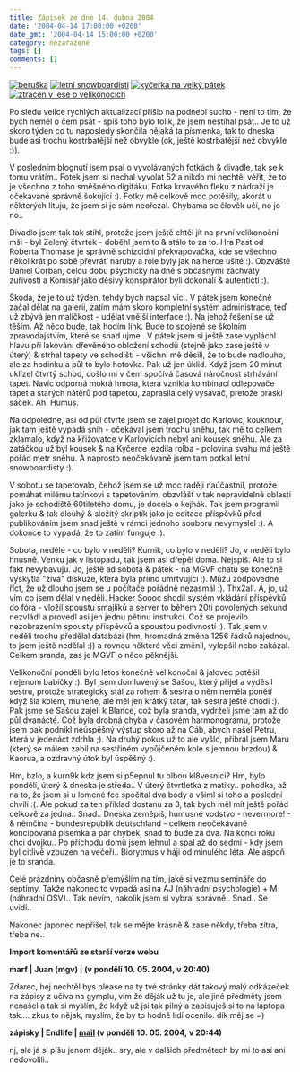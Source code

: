 ```yaml
---
title: Zápisek ze dne 14. dubna 2004
date: '2004-04-14 17:00:00 +0200'
date_gmt: '2004-04-14 15:00:00 +0200'
category: nezařazené
tags: []
comments: []
---
```

<div >  <a href="/assets/migrated/old-images/beruska.jpg"><img alt="beruška" src="/assets/migrated/old-images/beruska.jpg"></a>  <a href="/assets/migrated/old-images/snbs.jpg"><img alt="letní snowboardisti" src="/assets/migrated/old-images/snbs.jpg"></a>  <a href="/assets/migrated/old-images/kycerka2.jpg"><img alt="kyčerka na velký pátek" src="/assets/migrated/old-images/kycerka2.jpg"></a>  <a href="/assets/migrated/old-images/lesy.jpg"><img alt="ztracen v lese o velikonocích" src="/assets/migrated/old-images/lesy.jpg"></a>  </div>
<p>Po sledu velice rychlých aktualizací přišlo na podnebí sucho - není to tím, že  bych neměl o čem psát - spíš toho bylo tolik, že jsem nestíhal psát.. Je to už  skoro týden co tu naposledy skončila nějaká ta písmenka, tak to dneska bude  asi trochu kostrbatější než obvykle (ok, ještě kostrbatější než obvykle :)).</p>
<p>V posledním blognutí jsem psal o vyvolávaných fotkách &amp; divadle, tak se k  tomu vrátím.. Fotek jsem si nechal vyvolat 52 a nikdo mi nechtěl věřit, že to  je všechno z toho směšného digiťáku. Fotka krvavého fleku z nádraží je očekávaně  správně šokující :). Fotky mě celkově moc potěšily, akorát u některých lituju,  že jsem si je sám neořezal. Chybama se člověk učí, no jo no..</p>
<p>Divadlo jsem tak tak stihl, protože jsem ještě chtěl jít na první velikonoční mši  - byl Zelený čtvrtek - doběhl jsem to &amp; stálo to za to. Hra Past od Roberta Thomase  je správně schizoidní překvapovačka, kde se všechno několikrát po sobě převrátí naruby  a role byly jak na herce ušité :). Obzváště Daniel Corban, celou dobu psychicky  na dně s občasnými záchvaty zuřivosti a Komisař jako děsivý konspirátor  byli dokonalí &amp; autentičtí :).</p>
<p>Škoda, že je to už týden, tehdy bych napsal víc.. V pátek jsem konečně začal dělat  na galerii, zatím mám skoro kompletní systém administrace, teď už zbývá jen maličkost  - udělat vnější interface :). Na jehož řešení se už těším. Až něco bude, tak hodím  link. Bude to spojené se školním zpravodajstvím, které se snad ujme.. V pátek  jsem si ještě zase vypláchl hlavu při lakování dřevěného obložení schodů (stejně  jako zase ještě v úterý) &amp; strhal tapety ve schodišti - všichni mě děsili,  že to bude nadlouho, ale za hodinku a půl to bylo hotovka. Pak už jen úklid.  Když jsem 20 minut uklízel čtvrtý schod, došlo mi v čem spočívá časová náročnost  strhávání tapet. Navíc odporná mokrá hmota, která vznikla kombinací odlepovače  tapet a starých nátěrů pod tapetou, zaprasila celý vysavač, pretože praskl  sáček. Ah. Humus.</p>
<p>Na odpoledne, asi od půl čtvrté jsem se zajel projet do Karlovic, kouknour,  jak tam ještě vypadá sníh - očekával jsem trochu sněhu, tak mě to celkem  zklamalo, když na křižovatce v Karlovicích nebyl ani kousek sněhu. Ale za  zatáčkou už byl kousek &amp; na Kyčerce jezdila rolba - polovina svahu má  ještě pořád metr sněhu. A naprosto neočekávaně jsem tam potkal letní snowboardisty :).</p>
<p>V sobotu se tapetovalo, čehož jsem se už moc raději naúčastnil,  protože pomáhat milému tatínkovi s tapetováním, obzvlášť v tak nepravidelné  oblasti jako je schodiště 60tiletého domu, je docela o kejhák. Tak jsem programil  galerku &amp; tak dlouhý &amp; složitý skriptík jako je editace příspěvků před  publikováním jsem snad ještě v rámci jednoho souboru nevymyslel :). A dokonce to  vypadá, že to zatím funguje :).</p>
<p>Sobota, neděle - co bylo v neděli? Kurnik, co bylo v neděli? Jo, v neděli bylo  hnusně. Venku jak v listopadu, tak jsem asi dřepěl doma. Nejspíš. Ale to si fakt  nevybavuju. Jo, ještě ad sobota &amp; pátek - na MGVF chatu se konečně vyskytla  &quot;živá&quot; diskuze, která byla přímo umrtvující :). Můžu zodpovědně  říct, že už dlouho jsem se u počítače pořádně nezasmál :). Thx2all. Á, jo,  už vím co jsem dělal v neděli. Hacker Soooc shodil systém vkládání příspěvků  do fóra - vložil spoustu smajlíků a server to během 20ti povolených sekund  nezvládl a provedl asi jen jednu pětinu instrukcí. Což se projevilo nezobrazením  spousty příspěvků a spoustou podivností :). Tak jsem v neděli trochu předělal  databázi (hm, hromadná změna 1256 řádků najednou, to jsem ještě nedělal :)) a  rovnou některé věci změnil, vylepšil nebo zakázal. Celkem sranda, zas je MGVF  o něco pěknější.</p>
<p>Velikonoční pondělí bylo letos konečně velikonoční &amp; jalovec potěšil nejenom  babičky :). Byl jsem domluvený se Sašou, který přijel a vyděsil sestru, protože  strategicky stál za rohem &amp; sestra o něm neměla ponětí když šla kolem, muhehe,  ale měl jen krátký tatar, tak sestra ještě chodí :). Pak jsme se Sašou zajeli k Blance,  což byla sranda, vydrželi jsme tam až do půl dvanácté. Což byla drobná chyba  v časovém harmonogramu, protože jsem pak podnikl neúspěšný výstup skoro až na Cáb,  abych našel Petru, která v jedenáct zdrhla ;). Na druhý pokus už to ale vyšlo,  přibral jsem Maru (který se málem zabil na sestřiném vypůjčeném kole s jemnou  brzdou) &amp; Kaorua, a ozdravný útok byl úspěšný :).</p>
<p>Hm, bzlo, a kurn9k kdz jsem si p5epnul tu blbou kl8vesnici? Hm, bylo pondělí,  úterý &amp; dneska je středa.. V úterý čtvrtletka z matiky.. pohodka, až na to, že  jsem si u lomené fce spočítal dva body a všiml si toho a poslední chvíli :(. Ale  pokud za ten příklad dostanu za 3, tak bych měl mít ještě pořád celkově za jedna..  Snad.. Dneska zeměpiš, humusné vodstvo - nevermore! - &amp; němčina -  bundesrepublik deutschland - celkem neočekáváně koncipovaná písemka a pár chybek,  snad to bude za dva. Na konci roku chci dvojku.. Po příchodu domů jsem lehnul  a spal až do sedmi - kdy jsem byl citlivě vzbuzen na večeři.. Biorytmus v háji  od minulého léta. Ale aspoň je to sranda.</p>
<p>Celé prázdniny občasně přemýšlím na tím, jaké si vezmu semináře do septimy. Takže nakonec  to vypadá asi na AJ (náhradní psychologie) + M (náhradní OSV).. Tak nevím,  nakolik jsem si vybral správně.. Snad.. Se uvidí..</p>
<p>Nakonec japonec nepřišel, tak se mějte krásně &amp; zase někdy, třeba zítra, třeba  ne..</p>
<div class="import-komentaru">
<p><strong>Import komentářů ze starší verze webu</strong></p>
<div class="comment">
<p style="font-weight:bold"><span class="compredmet">marf</span> | <span class="comname">Juan (mgv)</span> | (v&nbsp;pondělí&nbsp;10.&nbsp;05.&nbsp;2004,&nbsp;v&nbsp;20:40)</p>
<p>Zdarec, hej nechtěl bys please na ty tvé stránky dát takový malý odkázeček na zápisy z učiva na gymplu, vím že děják už tu je, ale jiné předměty jsem nenašel a tak si myslím, že když už jsi tak pilný a zapisuješ si to na laptopa tak.... zkus to nějak, myslím, že by to hodně lidí ocenilo. dík měj se =) </p>
</div>
<div class="comment">
<p style="font-weight:bold"><span class="compredmet">zápisky</span> | <span class="comname">Endlife</span> |  <a href="mailto:jan.martinek@post.cz">mail</a> (v&nbsp;pondělí&nbsp;10.&nbsp;05.&nbsp;2004,&nbsp;v&nbsp;20:44)</p>
<p>nj, ale já si píšu jenom děják.. sry, ale v dalších předmětech by mi to asi ani nedovolili.. </p>
</div>
</div>
